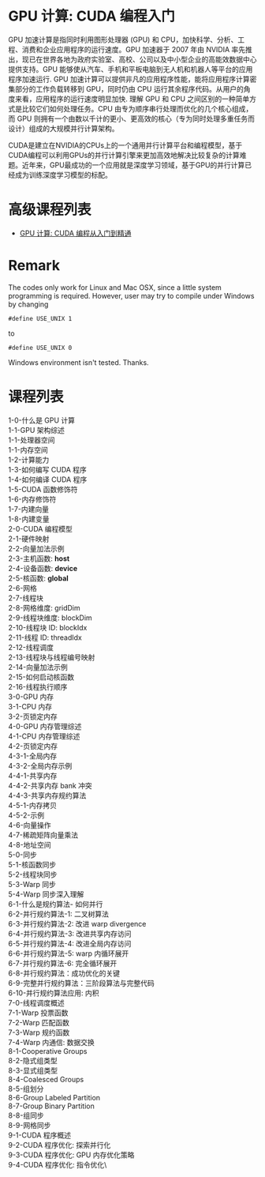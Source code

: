 # GPU 计算: CUDA 编程入门

GPU 加速计算是指同时利用图形处理器 (GPU) 和 CPU，加快科学、分析、工程、消费和企业应用程序的运行速度。GPU 加速器于 2007 年由 NVIDIA 率先推出，现已在世界各地为政府实验室、高校、公司以及中小型企业的高能效数据中心提供支持。GPU 能够使从汽车、手机和平板电脑到无人机和机器人等平台的应用程序加速运行.
GPU 加速计算可以提供非凡的应用程序性能，能将应用程序计算密集部分的工作负载转移到 GPU，同时仍由 CPU 运行其余程序代码。从用户的角度来看，应用程序的运行速度明显加快. 理解 GPU 和 CPU 之间区别的一种简单方式是比较它们如何处理任务。CPU 由专为顺序串行处理而优化的几个核心组成，而 GPU 则拥有一个由数以千计的更小、更高效的核心（专为同时处理多重任务而设计）组成的大规模并行计算架构。


CUDA是建立在NVIDIA的CPUs上的一个通用并行计算平台和编程模型，基于CUDA编程可以利用GPUs的并行计算引擎来更加高效地解决比较复杂的计算难题。近年来，GPU最成功的一个应用就是深度学习领域，基于GPU的并行计算已经成为训练深度学习模型的标配。


# 高级课程列表
* [GPU 计算: CUDA 编程从入门到精通](https://www.udemy.com/course/cuda-yxp/?couponCode=064748E49AF03019A837)


# Remark
The codes only work for Linux and Mac OSX, since a little system programming is required. However, user may
try to compile under Windows by changing
```
#define USE_UNIX 1
```
to 
```
#define USE_UNIX 0
```

Windows environment isn't tested. Thanks.


# 课程列表

1-0-什么是 GPU 计算\
1-1-GPU 架构综述\
1-1-处理器空间\
1-1-内存空间\
1-2-计算能力\
1-3-如何编写 CUDA 程序\
1-4-如何编译 CUDA 程序\
1-5-CUDA 函数修饰符\
1-6-内存修饰符\
1-7-内建向量\
1-8-内建变量\
2-0-CUDA 编程模型\
2-1-硬件映射\
2-2-向量加法示例\
2-3-主机函数: __host__\
2-4-设备函数: __device__\
2-5-核函数: __global__\
2-6-网格\
2-7-线程块\
2-8-网格维度: gridDim\
2-9-线程块维度: blockDim\
2-10-线程块 ID: blockIdx\
2-11-线程 ID: threadIdx\
2-12-线程调度\
2-13-线程块与线程编号映射\
2-14-向量加法示例\
2-15-如何启动核函数\
2-16-线程执行顺序\
3-0-GPU 内存\
3-1-CPU 内存\
3-2-页锁定内存\
4-0-GPU 内存管理综述\
4-1-CPU 内存管理综述\
4-2-页锁定内存\
4-3-1-全局内存\
4-3-2-全局内存示例\
4-4-1-共享内存\
4-4-2-共享内存 bank 冲突\
4-4-3-共享内存规约算法\
4-5-1-内存拷贝\
4-5-2-示例\
4-6-向量操作\
4-7-稀疏矩阵向量乘法\
4-8-地址空间\
5-0-同步\
5-1-核函数同步\
5-2-线程块同步\
5-3-Warp 同步\
5-4-Warp 同步深入理解\
6-1-什么是规约算法- 如何并行\
6-2-并行规约算法-1: 二叉树算法\
6-3-并行规约算法-2: 改进 warp divergence\
6-4-并行规约算法-3: 改进共享内存访问\
6-5-并行规约算法-4: 改进全局内存访问\
6-6-并行规约算法-5: warp 内循环展开\
6-7-并行规约算法-6: 完全循环展开\
6-8-并行规约算法：成功优化的关键\
6-9-完整并行规约算法：三阶段算法与完整代码\
6-10-并行规约算法应用: 内积\
7-0-线程调度概述\
7-1-Warp 投票函数\
7-2-Warp 匹配函数\
7-3-Warp 规约函数\
7-4-Warp 内通信: 数据交换\
8-1-Cooperative Groups\
8-2-隐式组类型\
8-3-显式组类型\
8-4-Coalesced Groups\
8-5-组划分\
8-6-Group Labeled Partition\
8-7-Group Binary Partition\
8-8-组同步\
8-9-网格同步\
9-1-CUDA 程序概述\
9-2-CUDA 程序优化: 探索并行化\
9-3-CUDA 程序优化: GPU 内存优化策略\
9-4-CUDA 程序优化: 指令优化\
